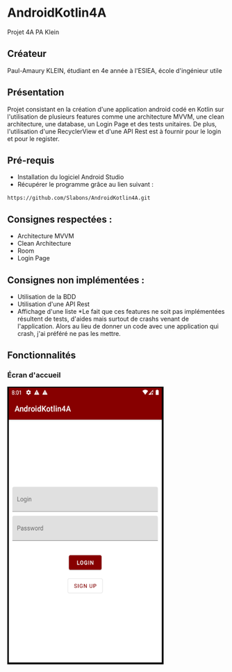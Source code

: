 # AndroidKotlin4A
Projet 4A PA Klein

## Créateur
Paul-Amaury KLEIN, étudiant en 4e année à l'ESIEA, école d'ingénieur utile

## Présentation
Projet consistant en la création d'une application android codé en Kotlin sur l'utilisation de plusieurs features comme une architecture MVVM, une clean architecture, une
database, un Login Page et des tests unitaires. De plus, l'utilisation d'une RecyclerView et d'une API Rest est à fournir pour le login et pour le register.

## Pré-requis
* Installation du logiciel Android Studio
* Récupérer le programme grâce au lien suivant :
```
https://github.com/Slabons/AndroidKotlin4A.git
```

## Consignes respectées :
* Architecture MVVM
* Clean Architecture
* Room
* Login Page

## Consignes non implémentées :
* Utilisation de la BDD
* Utilisation d'une API Rest
* Affichage d'une liste
  *Le fait que ces features ne soit pas implémentées résultent de tests, d'aides mais surtout de crashs venant de l'application. Alors au lieu de donner un code avec une application qui crash, j'ai préféré ne pas les mettre.

## Fonctionnalités

### Écran d'accueil
<img src="https://github.com/Slabons/AndroidKotlin4A/blob/master/Image_ReadME/Accueil.PNG?raw=true" width="360" height="640" />
